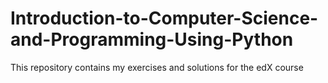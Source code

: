 # Introduction-to-Computer-Science-and-Programming-Using-Python
This repository contains my exercises and solutions for the edX course
